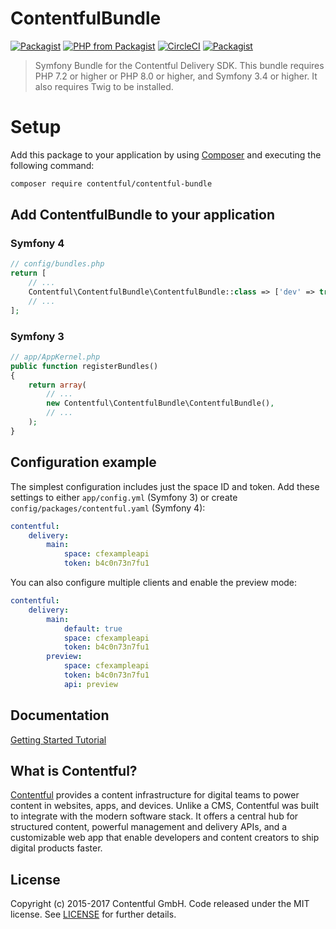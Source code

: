 # ContentfulBundle

[![Packagist](https://img.shields.io/packagist/v/contentful/contentful-bundle.svg?style=for-the-badge)](https://packagist.org/packages/contentful/contentful-bundle)
[![PHP from Packagist](https://img.shields.io/packagist/php-v/contentful/contentful-bundle.svg?style=for-the-badge)](https://packagist.org/packages/contentful/contentful-bundle)
[![CircleCI](https://img.shields.io/circleci/project/github/contentful/ContentfulBundle.svg?style=for-the-badge)](https://circleci.com/gh/contentful/ContentfulBundle)
[![Packagist](https://img.shields.io/github/license/contentful/ContentfulBundle.svg?style=for-the-badge)](https://packagist.org/packages/contentful/contentful-bundle)

> Symfony Bundle for the Contentful Delivery SDK. This bundle requires PHP 7.2 or higher or PHP 8.0 or higher, and Symfony 3.4 or higher. It also requires Twig to be installed.

# Setup

Add this package to your application by using [Composer](https://getcomposer.org/) and executing the following command:

``` bash
composer require contentful/contentful-bundle
```

## Add ContentfulBundle to your application

### Symfony 4

``` php
// config/bundles.php
return [
    // ...
    Contentful\ContentfulBundle\ContentfulBundle::class => ['dev' => true],
    // ...
];
```

### Symfony 3

``` php
// app/AppKernel.php
public function registerBundles()
{
    return array(
        // ...
        new Contentful\ContentfulBundle\ContentfulBundle(),
        // ...
    );
}
```

## Configuration example

The simplest configuration includes just the space ID and token. Add these settings to either `app/config.yml` (Symfony 3) or create `config/packages/contentful.yaml` (Symfony 4):

``` yaml
contentful:
    delivery:
        main:
            space: cfexampleapi
            token: b4c0n73n7fu1
```

You can also configure multiple clients and enable the preview mode:

``` yaml
contentful:
    delivery:
        main:
            default: true
            space: cfexampleapi
            token: b4c0n73n7fu1
        preview:
            space: cfexampleapi
            token: b4c0n73n7fu1
            api: preview
```

## Documentation

[Getting Started Tutorial](https://www.contentful.com/developers/docs/php/tutorials/getting-started-with-contentful-and-symfony/)

## What is Contentful?

[Contentful](https://www.contentful.com) provides a content infrastructure for digital teams to power content in websites, apps, and devices. Unlike a CMS, Contentful was built to integrate with the modern software stack. It offers a central hub for structured content, powerful management and delivery APIs, and a customizable web app that enable developers and content creators to ship digital products faster.

## License

Copyright (c) 2015-2017 Contentful GmbH. Code released under the MIT license. See [LICENSE](LICENSE) for further details.
